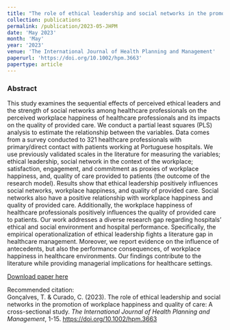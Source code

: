 ```yaml
---
title: "The role of ethical leadership and social networks in the promotion of workplace happiness and quality of care: A cross-sectional study"
collection: publications
permalink: /publication/2023-05-JHPM
date: 'May 2023'
month: 'May'
year: '2023' 
venue: 'The International Journal of Health Planning and Management'
paperurl: 'https://doi.org/10.1002/hpm.3663'
papertype: article
---
```

### Abstract
This study examines the sequential effects of perceived ethical leaders and the strength of social networks among healthcare professionals on the perceived workplace happiness of healthcare professionals and its impacts on the quality of provided care. We conduct a partial least squares (PLS) analysis to estimate the relationship between the variables. Data comes from a survey conducted to 321 healthcare professionals with primary/direct contact with patients working at Portuguese hospitals.  We use previously validated scales in the literature for measuring the variables; ethical leadership, social network in the context of the workplace; satisfaction, engagement, and commitment as proxies of workplace happiness, and, quality of care provided to patients (the outcome of the research model). Results show that ethical leadership positively influences social networks, workplace happiness, and quality of provided care. Social networks also have a positive relationship with workplace happiness and quality of provided care. Additionally, the workplace happiness of healthcare professionals positively influences the quality of provided care to patients. Our work addresses a diverse research gap regarding hospitals’ ethical and social environment and hospital performance. Specifically, the empirical operationalization of ethical leadership fights a literature gap in healthcare management. Moreover, we report evidence on the influence of antecedents, but also the performance consequences, of workplace happiness in healthcare environments. Our findings contribute to the literature while providing managerial implications for healthcare settings. 

[Download paper here](https://doi.org/10.1002/hpm.3663)

Recommended citation:<br>
Gonçalves, T. & Curado, C. (2023). The role of ethical leadership and social networks in the promotion of workplace happiness and quality of care: A cross-sectional study. <em>The International Journal of Health Planning and Management</em>, 1-15. https://doi.org/10.1002/hpm.3663